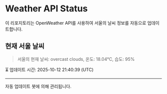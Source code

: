 
# Weather API Status

이 리포지토리는 OpenWeather API를 사용하여 서울의 날씨 정보를 자동으로 업데이트합니다.

## 현재 서울 날씨
> 서울의 현재 날씨: overcast clouds, 온도: 18.04°C, 습도: 95%

⏳ 업데이트 시간: 2025-10-12 21:40:39 (UTC)

---
자동 업데이트 봇에 의해 관리됩니다.
